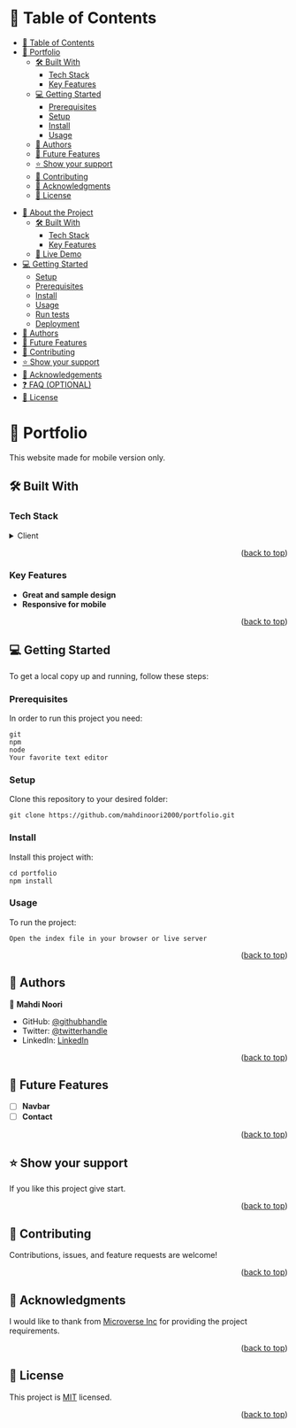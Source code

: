 <a name="readme-top"></a>

<!-- TABLE OF CONTENTS -->

# 📗 Table of Contents

<!-- @import "[TOC]" {cmd="toc" depthFrom=1 depthTo=6 orderedList=false} -->

<!-- code_chunk_output -->

- [📗 Table of Contents](#-table-of-contents)
- [📖 Portfolio ](#-portfolio-a-nameabout-projecta)
  - [🛠 Built With ](#-built-with-a-namebuilt-witha)
    - [Tech Stack ](#tech-stack-a-nametech-stacka)
    - [Key Features ](#key-features-a-namekey-featuresa)
  - [💻 Getting Started ](#-getting-started-a-namegetting-starteda)
    - [Prerequisites](#prerequisites)
    - [Setup](#setup)
    - [Install](#install)
    - [Usage](#usage)
  - [👥 Authors ](#-authors-a-nameauthorsa)
  - [🔭 Future Features ](#-future-features-a-namefuture-featuresa)
  - [⭐️ Show your support ](#️-show-your-support-a-namesupporta)
  - [🤝 Contributing ](#-contributing-a-namecontributinga)
  - [🙏 Acknowledgments ](#-acknowledgments-a-nameacknowledgementsa)
  - [📝 License ](#-license-a-namelicensea)

<!-- /code_chunk_output -->

- [📖 About the Project](#about-project)
  - [🛠 Built With](#built-with)
    - [Tech Stack](#tech-stack)
    - [Key Features](#key-features)
  - [🚀 Live Demo](#live-demo)
- [💻 Getting Started](#getting-started)
  - [Setup](#setup)
  - [Prerequisites](#prerequisites)
  - [Install](#install)
  - [Usage](#usage)
  - [Run tests](#run-tests)
  - [Deployment](#deployment)
- [👥 Authors](#authors)
- [🔭 Future Features](#future-features)
- [🤝 Contributing](#contributing)
- [⭐️ Show your support](#support)
- [🙏 Acknowledgements](#acknowledgements)
- [❓ FAQ (OPTIONAL)](#faq)
- [📝 License](#license)

<!-- PROJECT DESCRIPTION -->

# 📖 Portfolio <a name="about-project"></a>

This website made for mobile version only.

## 🛠 Built With <a name="built-with"></a>

### Tech Stack <a name="tech-stack"></a>

<details>
  <summary>Client</summary>
  <ul>
    <li><a href="#">HTML</a></li>
  </ul>
  <ul>
    <li><a href="#">CSS</a></li>
  </ul>
</details>

<p align="right">(<a href="#readme-top">back to top</a>)</p>

<!-- Key Features -->

### Key Features <a name="key-features"></a>


- **Great and sample design**
- **Responsive for mobile**

<p align="right">(<a href="#readme-top">back to top</a>)</p>

<!-- GETTING STARTED -->

## 💻 Getting Started <a name="getting-started"></a>

To get a local copy up and running, follow these steps:

### Prerequisites

In order to run this project you need:

```
git
npm
node
Your favorite text editor
```

### Setup

Clone this repository to your desired folder:

```
git clone https://github.com/mahdinoori2000/portfolio.git
```

### Install

Install this project with:

```
cd portfolio
npm install
```

### Usage

To run the project:

```
Open the index file in your browser or live server
```

<p align="right">(<a href="#readme-top">back to top</a>)</p>

<!-- AUTHORS -->

## 👥 Authors <a name="authors"></a>

👤 **Mahdi Noori**

- GitHub: [@githubhandle](https://github.com/mahdinoori2000)
- Twitter: [@twitterhandle](https://twitter.com/mahdinoori2000)
- LinkedIn: [LinkedIn](https://www.linkedin.com/in/mahdi-noori-4b4370270/)

<p align="right">(<a href="#readme-top">back to top</a>)</p>

<!-- FUTURE FEATURES -->

## 🔭 Future Features <a name="future-features"></a>

- [ ] **Navbar**
- [ ] **Contact**

<p align="right">(<a href="#readme-top">back to top</a>)</p>

<!-- SUPPORT -->

## ⭐️ Show your support <a name="support"></a>

If you like this project give start.

<p align="right">(<a href="#readme-top">back to top</a>)</p>

<!-- ACKNOWLEDGEMENTS -->

## 🤝 Contributing <a name="contributing"></a>

Contributions, issues, and feature requests are welcome!

<p align="right">(<a href="#readme-top">back to top</a>)</p>

## 🙏 Acknowledgments <a name="acknowledgements"></a>

I would like to thank from [Microverse Inc](https://www.github.com/microverseinc) for providing the project requirements.

<p align="right">(<a href="#readme-top">back to top</a>)</p>

<!-- LICENSE -->

## 📝 License <a name="license"></a>

This project is [MIT](./LICENSE.md) licensed.

<p align="right">(<a href="#readme-top">back to top</a>)</p>
